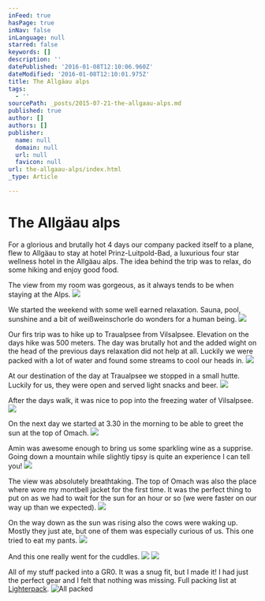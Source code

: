 ```yaml
---
inFeed: true
hasPage: true
inNav: false
inLanguage: null
starred: false
keywords: []
description: ''
datePublished: '2016-01-08T12:10:06.960Z'
dateModified: '2016-01-08T12:10:01.975Z'
title: The Allgäau alps
tags:
  - ''
sourcePath: _posts/2015-07-21-the-allgaau-alps.md
published: true
author: []
authors: []
publisher:
  name: null
  domain: null
  url: null
  favicon: null
url: the-allgaau-alps/index.html
_type: Article

---
```

# The Allgäau alps

For a glorious and brutally hot 4 days our company packed itself to a plane, flew to Allgäau to stay at hotel Prinz-Luitpold-Bad, a luxurious four star wellness hotel in the Allgäau alps. The idea behind the trip was to relax, do some hiking and enjoy good food. 

The view from my room was gorgeous, as it always tends to be when staying at the Alps.
![](https://the-grid-user-content.s3-us-west-2.amazonaws.com/40b1f3e4-c550-45e6-95d4-0c4dd7ea670b.jpg)

We started the weekend with some well earned relaxation. Sauna, pool, sunshine and a bit of weißweinschorle do wonders for a human being.
![](https://s3-us-west-2.amazonaws.com/the-grid-img/p/3b3d09fff9bc476e6a6b3ee33ad642ddcb329cd1.jpg)

Our firs trip was to hike up to Traualpsee from Vilsalpsee. Elevation on the days hike was 500 meters. The day was brutally hot and the added wight on the head of the previous days relaxation did not help at all. Luckily we were packed with a lot of water and found some streams to cool our heads in.
![](https://s3-us-west-2.amazonaws.com/the-grid-img/p/21521e28a8670cfb40dae3fe68cf592570ff2ff6.jpg)

At our destination of the day at Traualpsee we stopped in a small hutte. Luckily for us, they were open and served light snacks and beer.
![](https://the-grid-user-content.s3-us-west-2.amazonaws.com/3af675f1-ae5e-4104-8acc-9388dda55295.jpg)

After the days walk, it was nice to pop into the freezing water of Vilsalpsee.
![](https://the-grid-user-content.s3-us-west-2.amazonaws.com/7bb6a965-b886-48e6-ba27-0514c611b5c6.jpg)

On the next day we started at 3.30 in the morning to be able to greet the sun at the top of Omach.
![](https://s3-us-west-2.amazonaws.com/the-grid-img/p/dad7f746331ba5131794d2d263aa81fd1f889035.jpg)

Amin was awesome enough to bring us some sparkling wine as a supprise. Going down a mountain while slightly tipsy is quite an experience I can tell you!
![](https://the-grid-user-content.s3-us-west-2.amazonaws.com/9ea0cf5c-de1f-45a5-82b2-d45ff5ea3674.jpg)

The view was absolutely breathtaking. The top of Omach was also the place where wore my montbell jacket for the first time. It was the perfect thing to put on as we had to wait for the sun for an hour or so (we were faster on our way up than we expected).
![](https://the-grid-user-content.s3-us-west-2.amazonaws.com/c68f8fde-90d2-44cd-824c-e758cab41acc.jpg)

On the way down as the sun was rising also the cows were waking up. Mostly they just ate, but one of them was especially curious of us. This one tried to eat my pants.
![](https://the-grid-user-content.s3-us-west-2.amazonaws.com/af546b74-fd19-4f22-9396-3ca407b162de.jpg)

And this one really went for the cuddles. ![](https://the-grid-user-content.s3-us-west-2.amazonaws.com/0fa1224d-64d5-4f45-858f-0e97a8c28cb4.gif)
![](https://the-grid-user-content.s3-us-west-2.amazonaws.com/fb76c1dd-840c-42fa-b26a-526e15e25f61.jpg)

All of my stuff packed into a GR0\. It was a snug fit, but I made it! I had just the perfect gear and I felt that nothing was missing. Full packing list at [Lighterpack][0].
![All packed ](https://s3-us-west-2.amazonaws.com/the-grid-img/p/1c75827f3c8122c25c573cce4246de7b55f06a36.jpg)

[0]: http://lighterpack.com/r/3qc01a